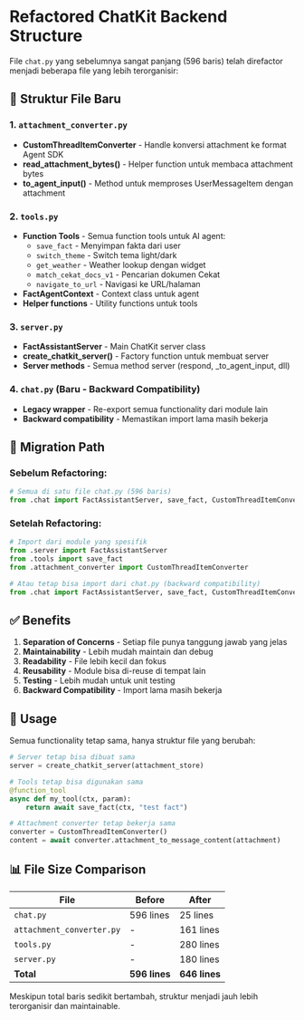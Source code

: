 # Refactored ChatKit Backend Structure

File `chat.py` yang sebelumnya sangat panjang (596 baris) telah direfactor menjadi beberapa file yang lebih terorganisir:

## 📁 Struktur File Baru

### 1. **`attachment_converter.py`**

- **CustomThreadItemConverter** - Handle konversi attachment ke format Agent SDK
- **read_attachment_bytes()** - Helper function untuk membaca attachment bytes
- **to_agent_input()** - Method untuk memproses UserMessageItem dengan attachment

### 2. **`tools.py`**

- **Function Tools** - Semua function tools untuk AI agent:
  - `save_fact` - Menyimpan fakta dari user
  - `switch_theme` - Switch tema light/dark
  - `get_weather` - Weather lookup dengan widget
  - `match_cekat_docs_v1` - Pencarian dokumen Cekat
  - `navigate_to_url` - Navigasi ke URL/halaman
- **FactAgentContext** - Context class untuk agent
- **Helper functions** - Utility functions untuk tools

### 3. **`server.py`**

- **FactAssistantServer** - Main ChatKit server class
- **create_chatkit_server()** - Factory function untuk membuat server
- **Server methods** - Semua method server (respond, \_to_agent_input, dll)

### 4. **`chat.py`** (Baru - Backward Compatibility)

- **Legacy wrapper** - Re-export semua functionality dari module lain
- **Backward compatibility** - Memastikan import lama masih bekerja

## 🔄 Migration Path

### Sebelum Refactoring:

```python
# Semua di satu file chat.py (596 baris)
from .chat import FactAssistantServer, save_fact, CustomThreadItemConverter
```

### Setelah Refactoring:

```python
# Import dari module yang spesifik
from .server import FactAssistantServer
from .tools import save_fact
from .attachment_converter import CustomThreadItemConverter

# Atau tetap bisa import dari chat.py (backward compatibility)
from .chat import FactAssistantServer, save_fact, CustomThreadItemConverter
```

## ✅ Benefits

1. **Separation of Concerns** - Setiap file punya tanggung jawab yang jelas
2. **Maintainability** - Lebih mudah maintain dan debug
3. **Readability** - File lebih kecil dan fokus
4. **Reusability** - Module bisa di-reuse di tempat lain
5. **Testing** - Lebih mudah untuk unit testing
6. **Backward Compatibility** - Import lama masih bekerja

## 🚀 Usage

Semua functionality tetap sama, hanya struktur file yang berubah:

```python
# Server tetap bisa dibuat sama
server = create_chatkit_server(attachment_store)

# Tools tetap bisa digunakan sama
@function_tool
async def my_tool(ctx, param):
    return await save_fact(ctx, "test fact")

# Attachment converter tetap bekerja sama
converter = CustomThreadItemConverter()
content = await converter.attachment_to_message_content(attachment)
```

## 📊 File Size Comparison

| File                      | Before        | After         |
| ------------------------- | ------------- | ------------- |
| `chat.py`                 | 596 lines     | 25 lines      |
| `attachment_converter.py` | -             | 161 lines     |
| `tools.py`                | -             | 280 lines     |
| `server.py`               | -             | 180 lines     |
| **Total**                 | **596 lines** | **646 lines** |

Meskipun total baris sedikit bertambah, struktur menjadi jauh lebih terorganisir dan maintainable.

